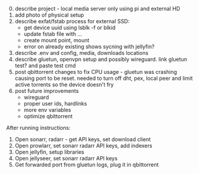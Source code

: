 0. describe project - local media server only using pi and external HD
1. add photo of physical setup
2. describe exfat/fstab process for external SSD:
    - get device uuid using lsblk -f or blkid
    - update fstab file with ...
    - create mount point, mount
    - error on already existing shows sycning with jellyfin?
3. describe .env and config, media, downloads locations
4. describe gluetun, openvpn setup and possibly wireguard. link gluetun test? and paste test cmd
5. post qbittorrent changes to fix CPU usage - gluetun was crashing causing port to be reset.  needed to turn off dht, pex, local peer and limit active torrents so the device doesn't fry
6. post future improvements
    - wireguard
    - proper user ids, hardlinks
    - more env variables
    - optimize qbittorrent

After running instructions:
1. Open sonarr, radarr - get API keys, set download client
2. Open prowlarr, set sonarr radarr API keys, add indexers
3. Open jellyfin, setup libraries
4. Open jellyseer, set sonarr radarr API keys
5. Get forwarded port from gluetun logs, plug it in qbittorrent
